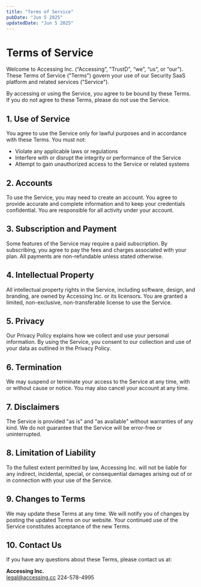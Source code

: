 ```yaml
---
title: "Terms of Service"
pubDate: "Jun 5 2025"
updatedDate: "Jun 5 2025"
---
```


# Terms of Service

Welcome to Accessing Inc. (“Accessing”, "TrustD", “we”, “us”, or “our”). These Terms of Service ("Terms") govern your use of our Security SaaS platform and related services ("Service").

By accessing or using the Service, you agree to be bound by these Terms. If you do not agree to these Terms, please do not use the Service.

## 1. Use of Service

You agree to use the Service only for lawful purposes and in accordance with these Terms. You must not:

- Violate any applicable laws or regulations
- Interfere with or disrupt the integrity or performance of the Service
- Attempt to gain unauthorized access to the Service or related systems

## 2. Accounts

To use the Service, you may need to create an account. You agree to provide accurate and complete information and to keep your credentials confidential. You are responsible for all activity under your account.

## 3. Subscription and Payment

Some features of the Service may require a paid subscription. By subscribing, you agree to pay the fees and charges associated with your plan. All payments are non-refundable unless stated otherwise.

## 4. Intellectual Property

All intellectual property rights in the Service, including software, design, and branding, are owned by Accessing Inc. or its licensors. You are granted a limited, non-exclusive, non-transferable license to use the Service.

## 5. Privacy

Our Privacy Policy explains how we collect and use your personal information. By using the Service, you consent to our collection and use of your data as outlined in the Privacy Policy.

## 6. Termination

We may suspend or terminate your access to the Service at any time, with or without cause or notice. You may also cancel your account at any time.

## 7. Disclaimers

The Service is provided "as is" and "as available" without warranties of any kind. We do not guarantee that the Service will be error-free or uninterrupted.

## 8. Limitation of Liability

To the fullest extent permitted by law, Accessing Inc. will not be liable for any indirect, incidental, special, or consequential damages arising out of or in connection with your use of the Service.

## 9. Changes to Terms

We may update these Terms at any time. We will notify you of changes by posting the updated Terms on our website. Your continued use of the Service constitutes acceptance of the new Terms.

## 10. Contact Us

If you have any questions about these Terms, please contact us at:

**Accessing Inc.**  
[legal@accessing.cc](mailto:legal@accessing.cc)
224-578-4995
